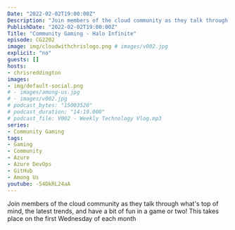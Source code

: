 ```yaml
---
Date: "2022-02-02T19:00:00Z"
Description: "Join members of the cloud community as they talk through what's top of mind, the latest trends, and have a bit of fun in a game or two! This takes place on the first Wednesday of each month"
PublishDate: "2022-02-02T19:00:00Z"
Title: "Community Gaming - Halo Infinite"
episode: CG2202
image: img/cloudwithchrislogo.png # images/v002.jpg
explicit: "no"
guests: []
hosts:
- chrisreddington
images:
- img/default-social.png
# - images/among-us.jpg
# - images/v002.jpg
# podcast_bytes: "15003520"
# podcast_duration: "14:19.000"
# podcast_file: V002 - Weekly Technology Vlog.mp3
series:
- Community Gaming
tags:
- Gaming
- Community
- Azure
- Azure DevOps
- GitHub
- Among Us
youtube: -54DkRL24aA
---
```

Join members of the cloud community as they talk through what's top of mind, the latest trends, and have a bit of fun in a game or two! This takes place on the first Wednesday of each month
